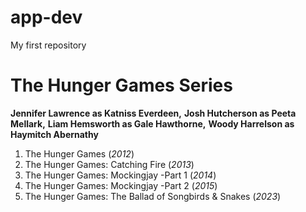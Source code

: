 # app-dev
My first repository

# The Hunger Games Series

**Jennifer Lawrence as Katniss Everdeen,**
**Josh Hutcherson as Peeta Mellark,**
**Liam Hemsworth as Gale Hawthorne,**
**Woody Harrelson as Haymitch Abernathy**

1. The Hunger Games (*2012*)
2. The Hunger Games: Catching Fire (*2013*)
3. The Hunger Games: Mockingjay -Part 1 (*2014*)
4. The Hunger Games: Mockingjay -Part 2 (*2015*)
5. The Hunger Games: The Ballad of Songbirds & Snakes (*2023*)
